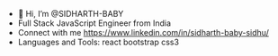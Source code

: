 - 👋 Hi, I’m @SIDHARTH-BABY
- Full Stack JavaScript Engineer from India
- Connect with me https://www.linkedin.com/in/sidharth-baby-sidhu/
- Languages and Tools:
react bootstrap css3
